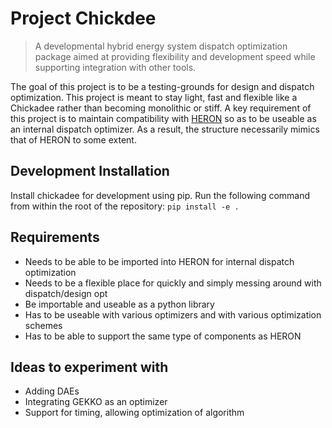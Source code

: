 # Project Chickdee
> A developmental hybrid energy system dispatch optimization package aimed at providing flexibility and development speed while supporting integration with other tools.

The goal of this project is to be a testing-grounds for design and dispatch optimization. This project is meant to stay light, fast and flexible like a Chickadee rather than becoming monolithic or stiff. A key requirement of this project is to maintain compatibility with [HERON](https://github.com/idaholab/HERON) so as to be useable as an internal dispatch optimizer. As a result, the structure necessarily mimics that of HERON to some extent.

## Development Installation
Install chickadee for development using pip. Run the following command from within the root of the repository: `pip install -e .`

## Requirements
- Needs to be able to be imported into HERON for internal dispatch optimization
- Needs to be a flexible place for quickly and simply messing around with dispatch/design opt
- Be importable and useable as a python library
- Has to be useable with various optimizers and with various optimization schemes
- Has to be able to support the same type of components as HERON


## Ideas to experiment with
- Adding DAEs
- Integrating GEKKO as an optimizer
- Support for timing, allowing optimization of algorithm